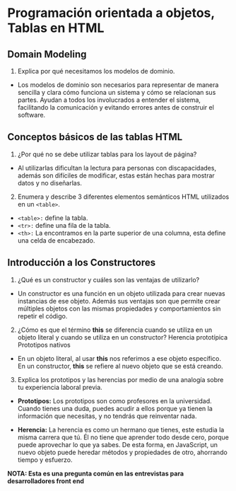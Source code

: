 # Programación orientada a objetos, Tablas en HTML
## Domain Modeling

1. Explica por qué necesitamos los modelos de dominio.
- Los modelos de dominio son necesarios para representar de manera sencilla y clara cómo funciona un sistema y cómo se relacionan sus partes. Ayudan a todos los involucrados a entender el sistema, facilitando la comunicación y evitando errores antes de construir el software.

## Conceptos básicos de las tablas HTML

1. ¿Por qué no se debe utilizar tablas para los layout de página?
- Al utilizarlas dificultan la lectura para personas con discapacidades, además son difíciles de modificar, estas están hechas para mostrar datos y no diseñarlas.

2. Enumera y describe 3 diferentes elementos semánticos HTML utilizados en un `<table>`.
- `<table>:` define la tabla.
- `<tr>:` define una fila de la tabla.
- `<th>:` La encontramos en la parte superior de una columna, esta define una celda de encabezado.


## Introducción a los Constructores

1. ¿Qué es un constructor y cuáles son las ventajas de utilizarlo?
- Un constructor es una función en un objeto utilizada para crear nuevas instancias de ese objeto. Además sus ventajas son que permite crear múltiples objetos con las mismas propiedades y comportamientos sin repetir el código.

2. ¿Cómo es que el término **this** se diferencia cuando se utiliza en un objeto literal y cuando se utiliza en un constructor? Herencia prototípica Prototipos nativos
- En un objeto literal, al usar **this** nos referimos a ese objeto específico. En un constructor, **this** se refiere al nuevo objeto que se está creando.

3. Explica los prototipos y las herencias por medio de una analogía sobre tu experiencia laboral previa.
 
- **Prototipos:** Los prototipos son como profesores en la universidad. Cuando tienes una duda, puedes acudir a ellos porque ya tienen la información que necesitas, y no tendrás que reinventar nada.

- **Herencia:** La herencia es como un hermano que tienes, este estudia la misma carrera que tú. Él no tiene que aprender todo desde cero, porque puede aprovechar lo que ya sabes. De esta forma, en JavaScript, un nuevo objeto puede heredar métodos y propiedades de otro, ahorrando tiempo y esfuerzo.

**NOTA: Esta es una pregunta común en las entrevistas para desarrolladores front end**